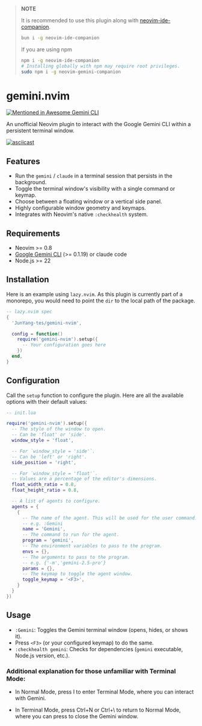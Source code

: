 >**NOTE**
>
>It is recommended to use this plugin along with [neovim-ide-companion](https://github.com/JunYang-tes/neovim-ide-companion).
>```bash
>bun i -g neovim-ide-companion
>```
>If you are using npm
>```bash
>npm i -g neovim-ide-companion 
># Installing globally with npm may require root privileges.
>sudo npm i -g neovim-gemini-companion 
>```


# gemini.nvim

[![Mentioned in Awesome Gemini CLI](https://awesome.re/mentioned-badge.svg)](https://github.com/Piebald-AI/awesome-gemini-cli)

An unofficial Neovim plugin to interact with the Google Gemini CLI within a persistent terminal window.

[![asciicast](https://asciinema.org/a/qCrA52b4s5lfnjQJRPc3Cnton.svg)](https://asciinema.org/a/qCrA52b4s5lfnjQJRPc3Cnton)



## Features

- Run the `gemini` / `claude`  in a terminal session that persists in the background.
- Toggle the terminal window's visibility with a single command or keymap.
- Choose between a floating window or a vertical side panel.
- Highly configurable window geometry and keymaps.
- Integrates with Neovim's native `:checkhealth` system.

## Requirements

- Neovim >= 0.8
- [Google Gemini CLI](https://github.com/google/gemini-cli) (>= 0.1.19) or claude code
- Node.js >= 22



## Installation

Here is an example using `lazy.nvim`. As this plugin is currently part of a monorepo, you would need to point the `dir` to the local path of the package.

```lua
-- lazy.nvim spec
{
  'JunYang-tes/gemini-nvim',

  config = function()
    require('gemini-nvim').setup({
      -- Your configuration goes here
    })
  end,
}
```

## Configuration

Call the `setup` function to configure the plugin. Here are all the available options with their default values:

```lua
-- init.lua

require('gemini-nvim').setup({
  -- The style of the window to open.
  -- Can be 'float' or 'side'.
  window_style = 'float',

  -- For `window_style = 'side'`.
  -- Can be 'left' or 'right'.
  side_position = 'right',

  -- For `window_style = 'float'`.
  -- Values are a percentage of the editor's dimensions.
  float_width_ratio = 0.8,
  float_height_ratio = 0.8,

  -- A list of agents to configure.
  agents = {
    {
      -- The name of the agent. This will be used for the user command.
      -- e.g. :Gemini
      name = 'Gemini',
      -- The command to run for the agent.
      program = 'gemini',
      -- The environment variables to pass to the program.
      envs = {},
      -- The arguments to pass to the program.
      -- e.g. {'-m','gemini-2.5-pro'}
      params = {},
      -- The keymap to toggle the agent window.
      toggle_keymap = '<F3>',
    }
  }
})
```

## Usage

- `:Gemini`: Toggles the Gemini terminal window (opens, hides, or shows it).
- Press `<F3>` (or your configured keymap) to do the same.
- `:checkhealth gemini`: Checks for dependencies (`gemini` executable, Node.js version, etc.).

### Additional explanation for those unfamiliar with Terminal Mode:

- In Normal Mode, press I to enter Terminal Mode, where you can interact with Gemini.

- In Terminal Mode, press Ctrl+N or Ctrl+\ to return to Normal Mode, where you can press <F3> to close the Gemini window.

